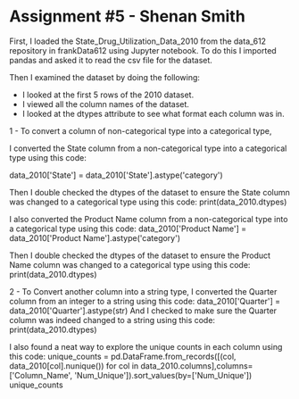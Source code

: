 # Assignment #5 - Shenan Smith

First, I loaded the State_Drug_Utilization_Data_2010 from the data_612 repository in frankData612 using Jupyter notebook. 
To do this I imported pandas and asked it to read the csv file for the dataset. 

Then I examined the dataset by doing the following:
  * I looked at the first 5 rows of the 2010 dataset.
  * I viewed all the column names of the dataset.
  * I looked at the dtypes attribute to see what format each column was in.
  
1 - 
To convert a column of non-categorical type into a categorical type,

I converted the State column from a non-categorical type into a categorical type using this code:

  data_2010['State'] = data_2010['State'].astype('category')
  
  Then I double checked the dtypes of the dataset to ensure the State column was changed to a categorical type using this code:
    print(data_2010.dtypes)
 
 
I also converted the Product Name column from a non-categorical type into a categorical type using this code:
  data_2010['Product Name'] = data_2010['Product Name'].astype('category')
  
   Then I double checked the dtypes of the dataset to ensure the Product Name column was changed to a categorical type using this code:
    print(data_2010.dtypes)
    
2 -
To Convert another column into a string type,
I converted the Quarter column from an integer to a string using this code: 
  data_2010['Quarter'] = data_2010['Quarter'].astype(str)
  And I checked to make sure the Quarter column was indeed changed to a string using this code:
  print(data_2010.dtypes)
  
  
I also found a neat way to explore the unique counts in each column using this code:
unique_counts = pd.DataFrame.from_records([(col, data_2010[col].nunique()) for col in data_2010.columns],columns=['Column_Name', 'Num_Unique']).sort_values(by=['Num_Unique'])
unique_counts
